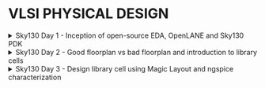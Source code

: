 # VLSI PHYSICAL DESIGN
<details><summary>Sky130 Day 1 - Inception of open-source EDA, OpenLANE and Sky130 PDK</summary>
  
## How to talk to computers

+ Pads: They are like doors to inputs and outputs
+ Core: Digital logic
+ Die: Size of the entire chip
+ Foundry IPs
+ Foundry: Place where chips get manufactured
+ Macros: Digital Blocks
+ Instruction Set Architecture

- EDA Toold
- PDK Data
- RTL Designs

### Labwork

![image](https://github.com/mauriya0202/pes_pd/assets/112739882/c56c2556-72a7-4f65-aa93-3ae4c8172c80)
![image](https://github.com/mauriya0202/pes_pd/assets/112739882/ffbf4a46-334b-405a-808a-ace1aaaf10e8)


</details>


<details><summary>Sky130 Day 2 - Good floorplan vs bad floorplan and introduction to library cells</summary>

## Chip Floor planning considerations

+ Defining width and height of Core and Die: 100% utilization of core area, practically its about 60%
+ Aspect ratio
+ Utilization Factor

- Concept of preplaced cells
- Decoupling Capacitors
- Power Planning
- Pin placement and logical cell placement blockage

### Labwork

+ Steps to run floorplan using OpenLANE

![image](https://github.com/mauriya0202/pes_pd/assets/112739882/44e6269a-a9e4-4c41-8505-373fc748ad69)
![image](https://github.com/mauriya0202/pes_pd/assets/112739882/315bbc15-666c-417c-b9a7-1d412ece35cd)

![image](https://github.com/mauriya0202/pes_pd/assets/112739882/15c5d7d5-26e4-4d1d-af45-e7064ef2ec5a)

+ Running Placement on OpenLane
  ![image](https://github.com/mauriya0202/pes_pd/assets/112739882/76558be1-a790-43a4-9dc8-a41de29f3327)

+ Slew low threshold
+ Slew high threshold

</details>


<details><summary>Sky130 Day 3 - Design library cell using Magic Layout and ngspice characterization</summary>

+ Note: DRC errors in magic will be highlighted with white dotted lines
+ post layout simulation


#### Labwork for CMOS invereter NgSPICE Simulation
![image](https://github.com/mauriya0202/pes_pd/assets/112739882/95b50b30-5e87-4694-9b0b-ecf909229f1f)

![image](https://github.com/mauriya0202/pes_pd/assets/112739882/51ff8c52-d1d2-4b77-ac2e-6ac793f606d7)

### Lab Work

![image](https://github.com/mauriya0202/pes_pd/assets/112739882/efc7dd24-893f-4248-9d46-e50cd18337ee)
![image](https://github.com/mauriya0202/pes_pd/assets/112739882/f04b0e19-3a78-4128-8261-0acee6eaeaf5)


+ To extract SPICE Netlist
  ![image](https://github.com/mauriya0202/pes_pd/assets/112739882/528090dd-04d5-45ac-9249-e583aa8dd429)
+ SPICE File
  ![image](https://github.com/mauriya0202/pes_pd/assets/112739882/2c9df05f-2d05-4271-ab9c-9f0ce6bd5f0f)
+ SPICE file after wrapper for simulation
  ![image](https://github.com/mauriya0202/pes_pd/assets/112739882/f619146a-d631-459d-a8ff-9809a6ef2190)
+ ngspice
  ![image](https://github.com/mauriya0202/pes_pd/assets/112739882/7b14d0d1-c22c-49f3-a2dc-acc75c4f6990)


</details>
